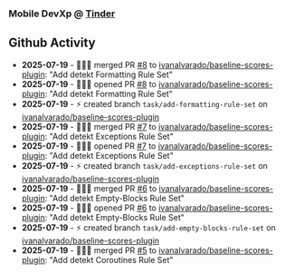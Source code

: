 ### Mobile DevXp @ [Tinder](https://medium.com/tinder)

## Github Activity
- **2025-07-19** - 🧑🏻‍💻 merged PR [#8](https://github.com/ivanalvarado/baseline-scores-plugin/pull/8) to [ivanalvarado/baseline-scores-plugin](https://github.com/ivanalvarado/baseline-scores-plugin): "Add detekt Formatting Rule Set"
- **2025-07-19** - 🧑🏻‍💻 opened PR [#8](https://github.com/ivanalvarado/baseline-scores-plugin/pull/8) to [ivanalvarado/baseline-scores-plugin](https://github.com/ivanalvarado/baseline-scores-plugin): "Add detekt Formatting Rule Set"
- **2025-07-19** - ⚡️ created branch `task/add-formatting-rule-set` on [ivanalvarado/baseline-scores-plugin](https://github.com/ivanalvarado/baseline-scores-plugin)
- **2025-07-19** - 🧑🏻‍💻 merged PR [#7](https://github.com/ivanalvarado/baseline-scores-plugin/pull/7) to [ivanalvarado/baseline-scores-plugin](https://github.com/ivanalvarado/baseline-scores-plugin): "Add detekt Exceptions Rule Set"
- **2025-07-19** - 🧑🏻‍💻 opened PR [#7](https://github.com/ivanalvarado/baseline-scores-plugin/pull/7) to [ivanalvarado/baseline-scores-plugin](https://github.com/ivanalvarado/baseline-scores-plugin): "Add detekt Exceptions Rule Set"
- **2025-07-19** - ⚡️ created branch `task/add-exceptions-rule-set` on [ivanalvarado/baseline-scores-plugin](https://github.com/ivanalvarado/baseline-scores-plugin)
- **2025-07-19** - 🧑🏻‍💻 merged PR [#6](https://github.com/ivanalvarado/baseline-scores-plugin/pull/6) to [ivanalvarado/baseline-scores-plugin](https://github.com/ivanalvarado/baseline-scores-plugin): "Add detekt Empty-Blocks Rule Set"
- **2025-07-19** - 🧑🏻‍💻 opened PR [#6](https://github.com/ivanalvarado/baseline-scores-plugin/pull/6) to [ivanalvarado/baseline-scores-plugin](https://github.com/ivanalvarado/baseline-scores-plugin): "Add detekt Empty-Blocks Rule Set"
- **2025-07-19** - ⚡️ created branch `task/add-empty-blocks-rule-set` on [ivanalvarado/baseline-scores-plugin](https://github.com/ivanalvarado/baseline-scores-plugin)
- **2025-07-19** - 🧑🏻‍💻 merged PR [#5](https://github.com/ivanalvarado/baseline-scores-plugin/pull/5) to [ivanalvarado/baseline-scores-plugin](https://github.com/ivanalvarado/baseline-scores-plugin): "Add detekt Coroutines Rule Set"